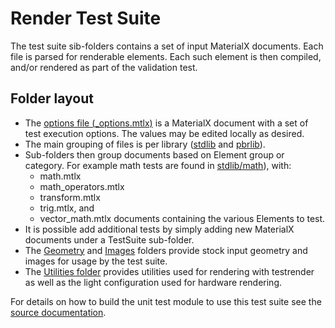 # Render Test Suite

The test suite sib-folders contains a set of input MaterialX documents. Each file is parsed for renderable elements. Each such element is then compiled, and/or rendered as part of the validation test.

## Folder layout

- The [options file (_options.mtlx)](_options.mtlx) is a MaterialX document with a set of test execution options. The values may be edited locally as desired.
- The main grouping of files is per library ([stdlib](stdlib) and [pbrlib](pbrlib)).
- Sub-folders then group documents based on Element group or category. For example math tests
are found in [stdlib/math](stdlib/math)), with:
    - math.mtlx
    - math_operators.mtlx
    - transform.mtlx
    - trig.mtlx, and
    - vector_math.mtlx
  documents containing the various Elements to test.
- It is possible add additional tests by simply adding new MaterialX documents under a TestSuite sub-folder.
- The [Geometry](Geometry) and [Images](Images) folders provide stock input geometry and images for usage by the test suite.
- The [Utilities folder](Utilities) provides utilities used for rendering with testrender as well as the light configuration used for hardware rendering.

For details on how to build the unit test module to use this test suite see the [source documentation](../../source/MaterialXTest/README.md).
